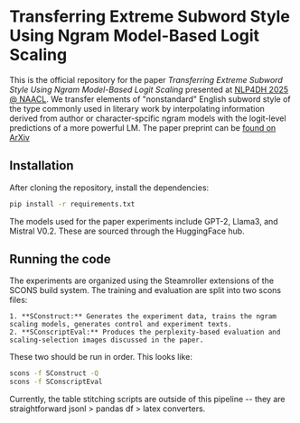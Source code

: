 # Transferring Extreme Subword Style Using Ngram Model-Based Logit Scaling

This is the official repository for the paper *Transferring Extreme Subword Style Using Ngram Model-Based Logit Scaling* presented at [NLP4DH 2025 @ NAACL](https://www.nlp4dh.com/nlp4dh-2025). We transfer elements of "nonstandard" English subword style of the type commonly used in literary work by interpolating information derived from author or character-spcific ngram models with the logit-level predictions of a more powerful LM. The paper preprint can be [found on ArXiv](https://arxiv.org/pdf/2503.08550)

## Installation

After cloning the repository, install the dependencies:

```bash
pip install -r requirements.txt
```

The models used for the paper experiments include GPT-2, Llama3, and Mistral V0.2. These are sourced through the HuggingFace hub.

## Running the code

The experiments are organized using the Steamroller extensions of the SCONS build system. The training and evaluation are split into two scons files:

    1. **SConstruct:** Generates the experiment data, trains the ngram scaling models, generates control and experiment texts.
    2. **SConscriptEval:** Produces the perplexity-based evaluation and scaling-selection images discussed in the paper. 

These two should be run in order. This looks like:

```bash
scons -f SConstruct -Q
scons -f SConscriptEval
```
Currently, the table stitching scripts are outside of this pipeline -- they are straightforward jsonl > pandas df > latex converters. 
